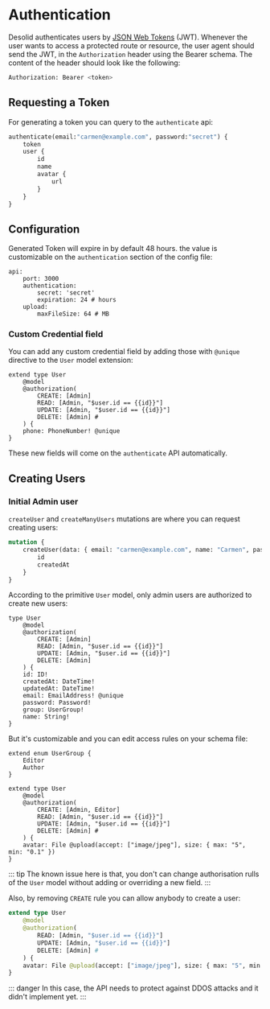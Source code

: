 # Authentication

Desolid authenticates users by [JSON Web Tokens](https://jwt.io/introduction/) (JWT). Whenever the user wants to access a protected route or resource, the user agent should send the JWT, in the `Authorization` header using the Bearer schema. The content of the header should look like the following:

```bash
Authorization: Bearer <token>
```

## Requesting a Token

For generating a token you can query to the `authenticate` api:

```graphql
authenticate(email:"carmen@example.com", password:"secret") {
    token
    user {
        id
        name
        avatar {
            url
        }
    }
}
```

## Configuration

Generated Token will expire in by default 48 hours. the value is customizable on the `authentication` section of the config file:

```yaml{5}
api:
    port: 3000
    authentication:
        secret: 'secret'
        expiration: 24 # hours
    upload:
        maxFileSize: 64 # MB
```

### Custom Credential field

You can add any custom credential field by adding those with `@unique` directive to the `User` model extension:

```graphql{9}
extend type User
    @model
    @authorization(
        CREATE: [Admin]
        READ: [Admin, "$user.id == {{id}}"]
        UPDATE: [Admin, "$user.id == {{id}}"]
        DELETE: [Admin] #
    ) {
    phone: PhoneNumber! @unique
}
```

These new fields will come on the `authenticate` API automatically.

## Creating Users

### Initial Admin user

`createUser` and `createManyUsers` mutations are where you can request creating users:

```graphql
mutation {
    createUser(data: { email: "carmen@example.com", name: "Carmen", password: "secret", group: Admin }) {
        id
        createdAt
    }
}
```

According to the primitive `User` model, only admin users are authorized to create new users:

```graphql{4}
type User
    @model
    @authorization(
        CREATE: [Admin]
        READ: [Admin, "$user.id == {{id}}"]
        UPDATE: [Admin, "$user.id == {{id}}"]
        DELETE: [Admin]
    ) {
    id: ID!
    createdAt: DateTime!
    updatedAt: DateTime!
    email: EmailAddress! @unique
    password: Password!
    group: UserGroup!
    name: String!
}
```

But it's customizable and you can edit access rules on your schema file:

```graphql{9}
extend enum UserGroup {
    Editor
    Author
}

extend type User
    @model
    @authorization(
        CREATE: [Admin, Editor]
        READ: [Admin, "$user.id == {{id}}"]
        UPDATE: [Admin, "$user.id == {{id}}"]
        DELETE: [Admin] #
    ) {
    avatar: File @upload(accept: ["image/jpeg"], size: { max: "5", min: "0.1" })
}
```

::: tip
The known issue here is that, you don't can change authorisation rulls of the `User` model without adding or overriding a new field.
:::


Also, by removing `CREATE` rule you can allow anybody to create a user:

```graphql
extend type User
    @model
    @authorization(
        READ: [Admin, "$user.id == {{id}}"]
        UPDATE: [Admin, "$user.id == {{id}}"]
        DELETE: [Admin] #
    ) {
    avatar: File @upload(accept: ["image/jpeg"], size: { max: "5", min: "0.1" })
}
```

::: danger
In this case, the API needs to protect against DDOS attacks and it didn't implement yet.
:::
